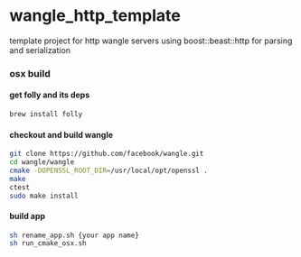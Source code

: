 # wangle_http_template
template project for http wangle servers using boost::beast::http for parsing and serialization

### osx build
#### get folly and its deps
```bash
brew install folly
```
#### checkout and build wangle
```bash
git clone https://github.com/facebook/wangle.git
cd wangle/wangle
cmake -DOPENSSL_ROOT_DIR=/usr/local/opt/openssl .
make
ctest
sudo make install
```
#### build app
```bash
sh rename_app.sh {your app name}
sh run_cmake_osx.sh
```

